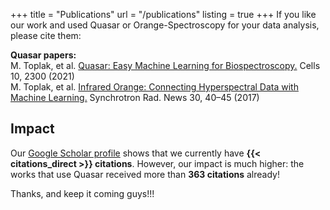 +++
title = "Publications"
url = "/publications"
listing = true
+++
If you like our work and used Quasar or Orange-Spectroscopy for your data analysis, please cite them:

__Quasar papers:__  
M. Toplak, et al. [Quasar: Easy Machine Learning for Biospectroscopy.](https://doi.org/10.3390/cells10092300) Cells 10, 2300 (2021)  
M. Toplak, et al. [Infrared Orange: Connecting Hyperspectral Data with Machine Learning.](https://doi.org/10.1080/08940886.2017.1338424) Synchrotron Rad. News 30, 40–45 (2017)

Impact
------
Our [Google Scholar profile](https://scholar.google.com/citations?user=_7AMrKgAAAAJ) shows that we currently have **{{< citations_direct >}} 
citations**. However, our impact is much higher: the works that use Quasar received more than **363 citations** already! 

Thanks, and keep it coming guys!!! 
